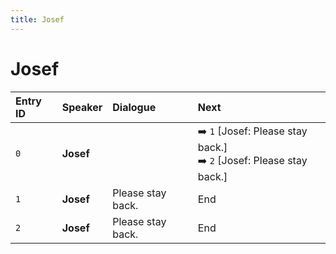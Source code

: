 ```yaml
---
title: Josef
---
```


# Josef


| Entry ID | Speaker | Dialogue | Next |
| :------- | :------ | :------- | :------------ |
| `0` | **Josef** |  | ➡️ `1` \[Josef: Please stay back\.\]<br>➡️ `2` \[Josef: Please stay back\.\] |
| `1` | **Josef** | Please stay back\. | End |
| `2` | **Josef** | Please stay back\. | End |
